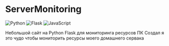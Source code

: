 # ServerMonitoring
![Python](https://img.shields.io/badge/python-3670A0?style=for-the-badge&logo=python&logoColor=ffdd54) ![Flask](https://img.shields.io/badge/flask-%23000.svg?style=for-the-badge&logo=flask&logoColor=white) ![JavaScript](https://img.shields.io/badge/javascript-%23323330.svg?style=for-the-badge&logo=javascript&logoColor=%23F7DF1E)


Небольшой сайт на Python Flask для мониторинга ресурсов ПК
Создал я это чудо чтобы мониторить ресурсы моего домашнего сервака
